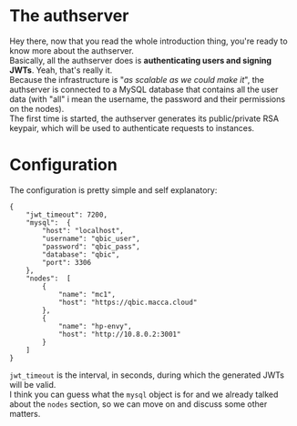 # The authserver
Hey there, now that you read the whole introduction thing, you're ready to know more about the authserver.<br>
Basically, all the authserver does is **authenticating users and signing JWTs**. Yeah, that's really it.
<br>
Because the infrastructure is "*as scalable as we could make it*", the authserver is connected to a MySQL database that contains all the user data (with "all" i mean the username, the password and their permissions on the nodes).
<br>
The first time is started, the authserver generates its public/private RSA keypair, which will be used to authenticate requests to instances.
# Configuration
The configuration is pretty simple and self explanatory:
```
{  
	"jwt_timeout": 7200,  
	"mysql":  {  
		"host": "localhost",  
		"username": "qbic_user",  
		"password": "qbic_pass",  
		"database": "qbic",  
		"port": 3306  
	},  
	"nodes":  [  
		{  
			"name": "mc1",  
			"host": "https://qbic.macca.cloud"  
		},  
		{  
			"name": "hp-envy",  
			"host": "http://10.8.0.2:3001"  
		}  
	]  
}
```
`jwt_timeout` is the interval, in seconds, during which the generated JWTs will be valid. <br>
I think you can guess what the `mysql` object is for and we already talked about the `nodes` section, so we can move on and discuss some other matters.
